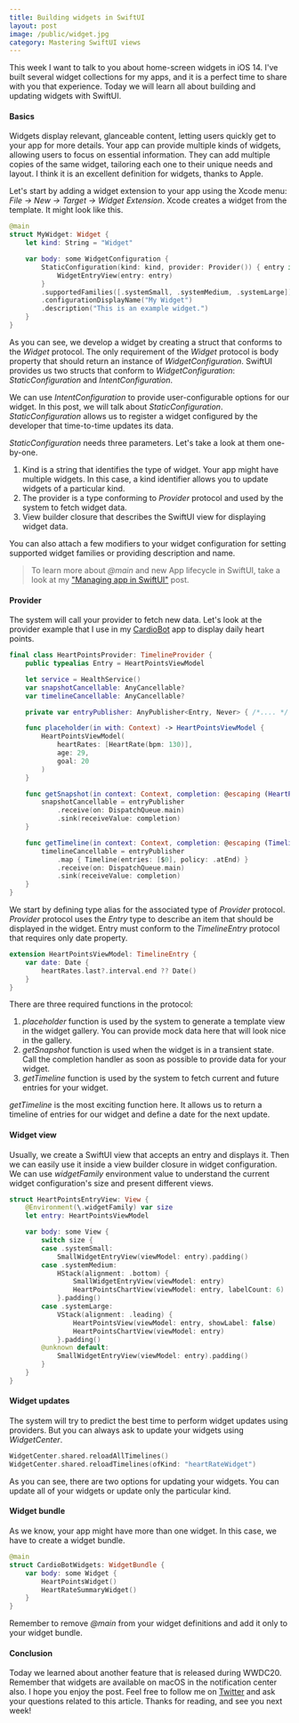```yaml
---
title: Building widgets in SwiftUI
layout: post
image: /public/widget.jpg
category: Mastering SwiftUI views
---
```


This week I want to talk to you about home-screen widgets in iOS 14. I've built several widget collections for my apps, and it is a perfect time to share with you that experience. Today we will learn all about building and updating widgets with SwiftUI.

#### Basics
Widgets display relevant, glanceable content, letting users quickly get to your app for more details. Your app can provide multiple kinds of widgets, allowing users to focus on essential information. They can add multiple copies of the same widget, tailoring each one to their unique needs and layout. I think it is an excellent definition for widgets, thanks to Apple.

Let's start by adding a widget extension to your app using the Xcode menu: *File -> New -> Target -> Widget Extension*. Xcode creates a widget from the template. It might look like this.

```swift
@main
struct MyWidget: Widget {
    let kind: String = "Widget"

    var body: some WidgetConfiguration {
        StaticConfiguration(kind: kind, provider: Provider()) { entry in
            WidgetEntryView(entry: entry)
        }
        .supportedFamilies([.systemSmall, .systemMedium, .systemLarge])
        .configurationDisplayName("My Widget")
        .description("This is an example widget.")
    }
}
```

As you can see, we develop a widget by creating a struct that conforms to the *Widget* protocol. The only requirement of the *Widget* protocol is body property that should return an instance of *WidgetConfiguration*. SwiftUI provides us two structs that conform to *WidgetConfiguration*: *StaticConfiguration* and *IntentConfiguration*. 

We can use *IntentConfiguration* to provide user-configurable options for our widget. In this post, we will talk about *StaticConfiguration*. *StaticConfiguration* allows us to register a widget configured by the developer that time-to-time updates its data.

*StaticConfiguration* needs three parameters. Let's take a look at them one-by-one.

1. Kind is a string that identifies the type of widget. Your app might have multiple widgets. In this case, a kind identifier allows you to update widgets of a particular kind.
2. The provider is a type conforming to *Provider* protocol and used by the system to fetch widget data.
3. View builder closure that describes the SwiftUI view for displaying widget data.

You can also attach a few modifiers to your widget configuration for setting supported widget families or providing description and name.

> To learn more about *@main* and new App lifecycle in SwiftUI, take a look at my ["Managing app in SwiftUI"](https://swiftwithmajid.com/2020/08/19/managing-app-in-swiftui/) post.

#### Provider
The system will call your provider to fetch new data. Let's look at the provider example that I use in my [CardioBot](https://cardiobot.swiftwithmajid.com) app to display daily heart points.

```swift
final class HeartPointsProvider: TimelineProvider {
    public typealias Entry = HeartPointsViewModel

    let service = HealthService()
    var snapshotCancellable: AnyCancellable?
    var timelineCancellable: AnyCancellable?

    private var entryPublisher: AnyPublisher<Entry, Never> { /*.... */ }

    func placeholder(in with: Context) -> HeartPointsViewModel {
        HeartPointsViewModel(
            heartRates: [HeartRate(bpm: 130)],
            age: 29,
            goal: 20
        )
    }

    func getSnapshot(in context: Context, completion: @escaping (HeartPointsViewModel) -> Void) {
        snapshotCancellable = entryPublisher
            .receive(on: DispatchQueue.main)
            .sink(receiveValue: completion)
    }

    func getTimeline(in context: Context, completion: @escaping (Timeline<HeartPointsViewModel>) -> Void) {
        timelineCancellable = entryPublisher
            .map { Timeline(entries: [$0], policy: .atEnd) }
            .receive(on: DispatchQueue.main)
            .sink(receiveValue: completion)
    }
}
```

We start by defining type alias for the associated type of *Provider* protocol. *Provider* protocol uses the *Entry* type to describe an item that should be displayed in the widget. Entry must conform to the *TimelineEntry* protocol that requires only date property.

```swift
extension HeartPointsViewModel: TimelineEntry {
    var date: Date {
        heartRates.last?.interval.end ?? Date()
    }
}
```

There are three required functions in the protocol:
1. *placeholder* function is used by the system to generate a template view in the widget gallery. You can provide mock data here that will look nice in the gallery.
2. *getSnapshot* function is used when the widget is in a transient state. Call the completion handler as soon as possible to provide data for your widget.
3. *getTimeline* function is used by the system to fetch current and future entries for your widget.

*getTimeline* is the most exciting function here. It allows us to return a timeline of entries for our widget and define a date for the next update.

#### Widget view
Usually, we create a SwiftUI view that accepts an entry and displays it. Then we can easily use it inside a view builder closure in widget configuration. We can use *widgetFamily* environment value to understand the current widget configuration's size and present different views.

```swift
struct HeartPointsEntryView: View {
    @Environment(\.widgetFamily) var size
    let entry: HeartPointsViewModel

    var body: some View {
        switch size {
        case .systemSmall:
            SmallWidgetEntryView(viewModel: entry).padding()
        case .systemMedium:
            HStack(alignment: .bottom) {
                SmallWidgetEntryView(viewModel: entry)
                HeartPointsChartView(viewModel: entry, labelCount: 6)
            }.padding()
        case .systemLarge:
            VStack(alignment: .leading) {
                HeartPointsView(viewModel: entry, showLabel: false)
                HeartPointsChartView(viewModel: entry)
            }.padding()
        @unknown default:
            SmallWidgetEntryView(viewModel: entry).padding()
        }
    }
}
```

#### Widget updates
The system will try to predict the best time to perform widget updates using providers. But you can always ask to update your widgets using *WidgetCenter*.

```swift
WidgetCenter.shared.reloadAllTimelines()
WidgetCenter.shared.reloadTimelines(ofKind: "heartRateWidget")
```

As you can see, there are two options for updating your widgets. You can update all of your widgets or update only the particular kind.

#### Widget bundle
As we know, your app might have more than one widget. In this case, we have to create a widget bundle.

```swift
@main
struct CardioBotWidgets: WidgetBundle {
    var body: some Widget {
        HeartPointsWidget()
        HeartRateSummaryWidget()
    }
}
```

Remember to remove *@main* from your widget definitions and add it only to your widget bundle.

#### Conclusion
Today we learned about another feature that is released during WWDC20. Remember that widgets are available on macOS in the notification center also. I hope you enjoy the post. Feel free to follow me on [Twitter](https://twitter.com/mecid) and ask your questions related to this article. Thanks for reading, and see you next week!